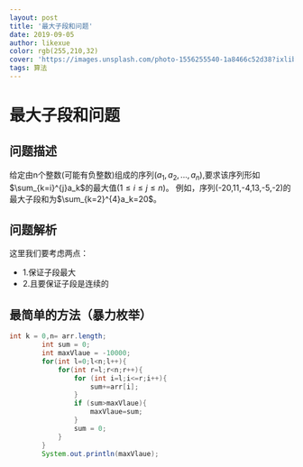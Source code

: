 ```yaml
---
layout: post
title: '最大子段和问题'
date: 2019-09-05
author: likexue
color: rgb(255,210,32)
cover: 'https://images.unsplash.com/photo-1556255540-1a8466c52d38?ixlib=rb-1.2.1&ixid=eyJhcHBfaWQiOjEyMDd9&auto=format&fit=crop&w=751&q=80'
tags: 算法
---
```


# 最大子段和问题

## 问题描述
给定由n个整数(可能有负整数)组成的序列($a_1,a_2,...,a_n$),要求该序列形如$\sum_{k=i}^{j}a_k$的最大值($1\leq i \leq j \leq n$)。
 例如，序列(-20,11,-4,13,-5,-2)的最大子段和为$\sum_{k=2}^{4}a_k=20$。

## 问题解析
这里我们要考虑两点：
+ 1.保证子段最大
+ 2.且要保证子段是连续的

## 最简单的方法（暴力枚举）

```java
int k = 0,n= arr.length;
        int sum = 0;
        int maxVlaue = -10000;
        for(int l=0;l<n;l++){
            for(int r=l;r<n;r++){
                for (int i=l;i<=r;i++){
                    sum+=arr[i];
                }
                if (sum>maxVlaue){
                    maxVlaue=sum;
                }
                sum = 0;
            }
        }
        System.out.println(maxVlaue);

```
